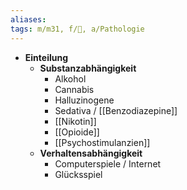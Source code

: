 ```yaml
---
aliases: 
tags: m/m31, f/💭, a/Pathologie
---
```

- **Einteilung**
	- **Substanzabhängigkeit**
		- Alkohol
		- Cannabis
		- Halluzinogene
		- Sedativa / [[Benzodiazepine]]
		- [[Nikotin]]
		- [[Opioide]]
		- [[Psychostimulanzien]]
	- **Verhaltensabhängigkeit**
		- Computerspiele / Internet
		- Glücksspiel